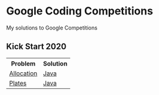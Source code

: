 # Google Coding Competitions
My solutions to Google Competitions

<h2> Kick Start 2020 </h2>
<table>

<tr>
<th>Problem</th>
<th>Solution</th>
</tr>

<tr>
<td><a href = "https://codingcompetitions.withgoogle.com/kickstart/round/000000000019ffc7/00000000001d3f56">Allocation</a></td>
<td><a href = "https://github.com/Nipuni-Wimangsa/Google-Coding-Competitions/blob/main/Kick%20Start/2020/Allocation.java">Java</a></td>
</tr>

<tr>
<td><a href = "https://codingcompetitions.withgoogle.com/kickstart/round/000000000019ffc7/00000000001d40bb">Plates</a></td>
<td><a href = "https://github.com/Nipuni-Wimangsa/Google-Coding-Competitions/blob/main/Kick%20Start/2020/Plates.java">Java</a></td>
</tr>

</table>
